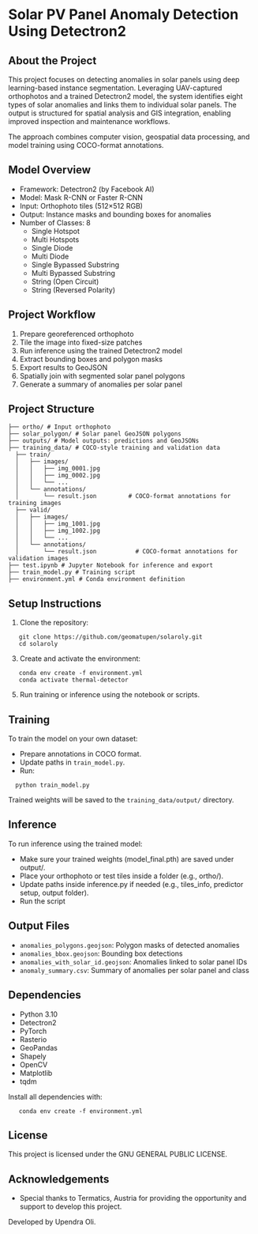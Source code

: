 # Solar PV Panel Anomaly Detection Using Detectron2

## About the Project

This project focuses on detecting anomalies in solar panels using deep learning-based instance segmentation. Leveraging UAV-captured orthophotos and a trained Detectron2 model, the system identifies eight types of solar anomalies and links them to individual solar panels. The output is structured for spatial analysis and GIS integration, enabling improved inspection and maintenance workflows.

The approach combines computer vision, geospatial data processing, and model training using COCO-format annotations.

## Model Overview

- Framework: Detectron2 (by Facebook AI)
- Model: Mask R-CNN or Faster R-CNN
- Input: Orthophoto tiles (512×512 RGB)
- Output: Instance masks and bounding boxes for anomalies
- Number of Classes: 8
  - Single Hotspot
  - Multi Hotspots
  - Single Diode
  - Multi Diode
  - Single Bypassed Substring
  - Multi Bypassed Substring
  - String (Open Circuit)
  - String (Reversed Polarity)

## Project Workflow

1. Prepare georeferenced orthophoto
2. Tile the image into fixed-size patches
3. Run inference using the trained Detectron2 model
4. Extract bounding boxes and polygon masks
5. Export results to GeoJSON
6. Spatially join with segmented solar panel polygons
7. Generate a summary of anomalies per solar panel

## Project Structure
```
├── ortho/ # Input orthophoto
├── solar_polygon/ # Solar panel GeoJSON polygons
├── outputs/ # Model outputs: predictions and GeoJSONs
├── training_data/ # COCO-style training and validation data
  ├── train/
  │   ├── images/
  │   │   ├── img_0001.jpg
  │   │   ├── img_0002.jpg
  │   │   └── ...
  │   └── annotations/
  │       └── result.json         # COCO-format annotations for training images
  ├── valid/
  │   ├── images/
  │   │   ├── img_1001.jpg
  │   │   ├── img_1002.jpg
  │   │   └── ...
  │   └── annotations/
  │       └── result.json           # COCO-format annotations for validation images
├── test.ipynb # Jupyter Notebook for inference and export
├── train_model.py # Training script
├── environment.yml # Conda environment definition
```


## Setup Instructions

1. Clone the repository:
```
   git clone https://github.com/geomatupen/solaroly.git
   cd solaroly
```
3. Create and activate the environment:
```
   conda env create -f environment.yml
   conda activate thermal-detector
```
5. Run training or inference using the notebook or scripts.

## Training

To train the model on your own dataset:

- Prepare annotations in COCO format.
- Update paths in `train_model.py`.
- Run:
```
  python train_model.py
```
Trained weights will be saved to the `training_data/output/` directory.

## Inference

To run inference using the trained model:

- Make sure your trained weights (model_final.pth) are saved under output/.
- Place your orthophoto or test tiles inside a folder (e.g., ortho/).
- Update paths inside inference.py if needed (e.g., tiles_info, predictor setup, output folder).
- Run the script

## Output Files

- `anomalies_polygons.geojson`: Polygon masks of detected anomalies
- `anomalies_bbox.geojson`: Bounding box detections
- `anomalies_with_solar_id.geojson`: Anomalies linked to solar panel IDs
- `anomaly_summary.csv`: Summary of anomalies per solar panel and class

## Dependencies

- Python 3.10
- Detectron2
- PyTorch
- Rasterio
- GeoPandas
- Shapely
- OpenCV
- Matplotlib
- tqdm

Install all dependencies with:
```
   conda env create -f environment.yml
```
## License

This project is licensed under the GNU GENERAL PUBLIC LICENSE.

## Acknowledgements
- Special thanks to Termatics, Austria for providing the opportunity and support to develop this project.

Developed by Upendra Oli.
